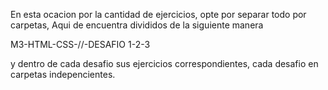En esta ocacion por la cantidad de ejercicios, opte por separar todo por carpetas,
Aqui de encuentra divididos de la siguiente manera

M3-HTML-CSS-//-DESAFIO 1-2-3

y dentro de cada desafio sus ejercicios correspondientes, cada desafio en carpetas indepencientes.
